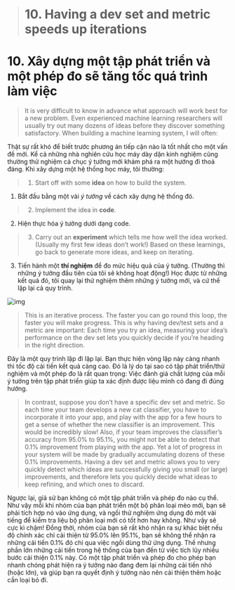 > # 10. Having a dev set and metric speeds up iterations

# 10. Xây dựng một tập phát triển và một phép đo sẽ tăng tốc quá trình làm việc

> It is very difficult to know in advance what approach will work best for a new problem. Even experienced machine learning researchers will usually try out many dozens of ideas before they discover something satisfactory. When building a machine learning system, I will often:

Thật sự rất khó để biết trước phương án tiếp cận nào là tốt nhất cho một vấn đề mới. Kể cả những nhà nghiên cứu học máy dày dặn kinh nghiệm cũng thường thử nghiệm cả chục ý tưởng mới khám phá ra một hướng đi thoả đáng. Khi xây dựng một hệ thống học máy, tôi thường: 

> 1. Start off with some **idea** on how to build the system.

1. Bắt đầu bằng một vài *ý tưởng* về cách xây dựng hệ thống đó.

> 2. Implement the idea in **code**.
2. Hiện thực hóa ý tưởng dưới dạng code.

> 3. Carry out an **experiment** which tells me how well the idea worked. (Usually my first few ideas don’t work!) Based on these learnings, go back to generate more ideas, and keep on iterating.

3. Tiến hành một **thí nghiệm** để đo mức hiệu quả của ý tưởng. (Thường thì những ý tưởng đầu tiên của tôi sẽ không hoạt động!) Học được từ những kết quả đó, tôi quay lại thử nghiệm thêm những ý tưởng mới, và cứ thế lặp lại cả quy trình.

![img](../imgs/C10_01.png)

> This is an iterative process. The faster you can go round this loop, the faster you will make progress. This is why having dev/test sets and a metric are important: Each time you try an idea, measuring your idea’s performance on the dev set lets you quickly decide if you’re heading in the right direction.

Đây là một quy trình lặp đi lặp lại. Bạn thực hiện vòng lặp này càng nhanh thì tốc độ cải tiến kết quả càng cao. Đó là lý do tại sao có tập phát triển/thử nghiệm và một phép đo là rất quan trọng: Việc đánh giá chất lượng của mỗi ý tưởng trên tập phát triển giúp ta xác định được liệu mình có đang đi đúng hướng.

> In contrast, suppose you don’t have a specific dev set and metric. So each time your team develops a new cat classifier, you have to incorporate it into your app, and play with the app for a few hours to get a sense of whether the new classifier is an improvement. This would be incredibly slow! Also, if your team improves the classifier’s accuracy from 95.0% to 95.1%, you might not be able to detect that 0.1% improvement from playing with the app. Yet a lot of progress in your system will be made by gradually accumulating dozens of these 0.1% improvements. Having a dev set and metric allows you to very quickly detect which ideas are successfully giving you small (or large) improvements, and therefore lets you quickly decide what ideas to keep refining, and which ones to discard.

Ngược lại, giả sử bạn không có một tập phát triển và phép đo nào cụ thể. Như vậy mỗi khi nhóm của bạn phát triển một bộ phân loại mèo mới, bạn sẽ phải tích hợp nó vào ứng dụng, và ngồi thử nghiệm ứng dụng đó một vài tiếng để kiểm tra liệu bộ phân loại mới có tốt hơn hay không. Như vậy sẽ cực kì chậm! Đồng thời, nhóm của bạn sẽ rất khó nhận ra sự khác biệt nếu độ chính xác chỉ cải thiện từ 95.0% lên 95.1%, bạn sẽ không thể nhận ra những cải tiến 0.1% đó chỉ qua việc ngồi dùng thử ứng dụng. Thế nhưng phần lớn những cải tiến trong hệ thống của bạn đến từ việc tích lũy nhiều bước cải thiện 0.1% này. Có một tập phát triển và phép đo cho phép bạn nhanh chóng phát hiện ra ý tưởng nào đang đem lại những cải tiến nhỏ (hoặc lớn), và giúp bạn ra quyết định ý tưởng nào nên cải thiện thêm hoặc cần loại bỏ đi.
